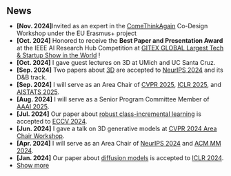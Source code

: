 <h2 style="margin: 60px 0px 10px;">News</h2>

<ul>
<li><strong>[Nov. 2024]</strong>Invited as an expert in the <a href="https://comethinkagain.eu/co-creation-workshops/co-creation-workshops-evolution-learnings-and-outcomes/">ComeThinkAgain</a> Co-Design Workshop under the EU Erasmus+ project</li>
<li><strong>[Oct. 2024]</strong> Honored to receive the <strong>Best Paper and Presentation Award</strong>
at the IEEE AI Research Hub Competition at <a href="https://www.gitex.com/home"> GITEX GLOBAL Largest Tech & Startup Show in the World</a>
!</li>
<li><strong>[Oct. 2024]</strong> I gave guest lectures on 3D at UMich and UC Santa Cruz. </li>
<li><strong>[Sep. 2024]</strong> Two papers about <a href="./publications/">3D</a> are accepted to <a href="https://neurips.cc/Conferences/2024">NeurIPS 2024</a> and its D&B track.</li>
<li><strong>[Sep. 2024]</strong> I will serve as an Area Chair of <a href="https://cvpr.thecvf.com/">CVPR 2025</a>, <a href="https://iclr.cc/">ICLR 2025</a>, and <a href="https://aistats.org/aistats2025/">AISTATS 2025</a>.</li>
<li><strong>[Aug. 2024]</strong> I will serve as a Senior Program Committee Member of <a href="https://aaai.org/conference/aaai/aaai-25/">AAAI 2025</a>.</li>
<li><strong>[Jul. 2024]</strong> Our paper about <a href="https://www.cs.jhu.edu/~yyliu/preprints/iNeMo_Incremental_Neural_Mesh_Models_for_Robust_Class-Incremental_Learning.pdf">robust class-incremental learning</a> is accepted to <a href="https://eccv2024.ecva.net/">ECCV 2024</a>.</li>
<li><strong>[Jun. 2024]</strong> I gave a talk on 3D generative models at <a href="https://sites.google.com/view/cvpr24-ac-workshop/">CVPR 2024 Area Chair Workshop</a>. </li>
<li><strong>[Apr. 2024]</strong> I will serve as an Area Chair of <a href="https://neurips.cc/Conferences/2024">NeurIPS 2024</a> and <a href="https://2024.acmmm.org/">ACM MM 2024</a>.</li>
<li><strong>[Jan. 2024]</strong> Our paper about <a href="https://arxiv.org/pdf/2306.08103.pdf">diffusion models</a> is accepted to <a href="https://iclr.cc/Conferences/2024/">ICLR 2024</a>.</li>
  

<li> <a href="#" onclick="toggleVis(this); return false;">Show more</a> </li>
<div id="newsmore" style="display:none"> 
  <li><strong>[Dec. 2023]</strong> I will serve as an Area Chair of <a href="https://eccv2024.ecva.net/">ECCV 2024</a> and <a href="https://www.auai.org/uai2024/">UAI 2024</a>.</li>
  <li><strong>[Oct. 2023]</strong> I gave a talk on continual learning at <a href="https://bair.berkeley.edu/">BAIR, UC Berkeley</a>. </li>
  <li><strong>[Aug. 2023]</strong> I will serve as an Area Chair of <a href="https://cvpr.thecvf.com/">CVPR 2024</a>, <a href="https://iclr.cc/">ICLR 2024</a>, and <a href="https://aistats.org/aistats2024/">AISTATS 2024</a>.</li>
  <li><strong>[Aug. 2023]</strong> I will give a talk at <a href="https://engineering.purdue.edu/ChanGroup/comp_imaging_seminar.html">Purdue Computational Imaging Seminar</a>.</li>
  <li><strong>[May 2023]</strong> Our paper about <a href="https://arxiv.org/pdf/2306.00988.pdf">continual learning</a> is accepted to <a href="https://conferences.miccai.org/2023/en/">MICCAI 2023</a>.</li>
  <li><strong>[Apr. 2023]</strong> I will give a talk on continual learning at <a href="https://calendars.illinois.edu/detail/2568?eventId=33456212">UIUC External Speaker Series</a>.</li>
  <li><strong>[Apr. 2023]</strong> I will give a talk on continual learning at <a href="https://sites.google.com/view/visionseminar">MIT Vision and Graphics Seminar</a>.</li>
  <li><strong>[Apr. 2023]</strong> I will serve as an Area Chair of <a href="https://www.auai.org/uai2023/">UAI 2023</a> and <a href="https://bmvc2023.rog/">BMVC 2023</a>.</li>
  <li><strong>[Mar. 2023]</strong> I will participate in the <a href="https://cvpr2023.thecvf.com/Conferences/2023/CallForDoctoralConsortium">CVPR 2023 Doctoral Consortium</a> with a travel award. </li>
  <li><strong>[Mar. 2023]</strong> I gave a talk on continual learning at <a href="https://vigr.cs.columbia.edu/vigr_seminar.html">Columbia VIGR Seminar</a>. </li>
  <li><strong>[Mar. 2023]</strong> I gave a talk on few-shot learning at EPFL. </li>
  <li><strong>[Feb. 2023]</strong> Two papers about <a href="./publications/">continual learning</a> are accepted to <a href="http://cvpr2023.thecvf.com/">CVPR 2023</a>.</li>
  <li><strong>[Dec. 2022]</strong> <a href="https://www.bmvc2023.org">BMVC 2023</a> will be held in Aberdeen, UK, and I will serve as the Website Chair.</li>
  <li><strong>[Nov. 2022]</strong> Our paper about <a href="https://pure.mpg.de/rest/items/item_3478882_1/component/file_3478883/content">class-incremental learning</a> is accepted to <a href="https://aaai.org/Conferences/AAAI-23/">AAAI 2023</a>.</li>
  <li><strong>[Oct. 2022]</strong> I am recognized as a top reviewer for <a href="https://neurips.cc/Conferences/2022/ProgramCommittee">NeurIPS 2022</a>.</li>
  <li><strong>[Aug. 2022]</strong> I will serve as an area chair of <a href="https://aistats.org/aistats2023/">AISTATS 2023</a>.</li>
  <li><strong>[Jun. 2022]</strong> I will serve as a student mentor of <a href="https://sites.google.com/view/cvpr-academy/">the CVPR Academy</a> at <a href="http://cvpr2022.thecvf.com/">CVPR 2022</a>.</li>
  <li><strong>[Jun. 2022]</strong> I will serve as a website chair of <a href="https://bmvc2022.org/people/organisers/">BMVC 2022</a>, along with <a href="https://yashbhalgat.github.io/">Yash Bhalgat</a>.</li>
  <li><strong>[Sep. 2021]</strong> Our paper about <a href="https://openreview.net/pdf?id=BfPzZSype5M">class-incremental learning</a> is accepted to <a href="https://neurips.cc/Conferences/2021">NeurIPS 2021</a>.</li>
  <li><strong>[Mar. 2021]</strong> Our paper about <a href="https://arxiv.org/pdf/2010.05063.pdf">class-incremental learning</a> is accepted to <a href="http://cvpr2021.thecvf.com/">CVPR 2021</a>.</li>
  <li><strong>[Jul. 2020]</strong> Our paper about <a href="https://link.springer.com/content/pdf/10.1007%2F978-3-030-58517-4_24.pdf">few-shot learning</a> is accepted to <a href="https://eccv2020.eu/">ECCV 2020</a>.</li>
  <li><strong>[Feb. 2020]</strong> Our paper about <a href="https://arxiv.org/pdf/2002.10211.pdf">class-incremental learning</a> is accepted to <a href="http://cvpr2020.thecvf.com/">CVPR 2020</a>.</li>
  <li><strong>[Feb. 2020]</strong> We will host the <a href="https://www.acmmmasia.org/2020/committee.html">ACM Multimedia Asia 2020</a> conference in Singapore!</li>
  <li><strong>[Sep. 2019]</strong> Our paper about <a href="https://papers.nips.cc/paper/2019/file/bf25356fd2a6e038f1a3a59c26687e80-Paper.pdf">few-shot learning</a> is accepted to <a href="https://nips.cc/Conferences/2019">NeurIPS 2019</a>.</li>
  <li><strong>[Mar. 2019]</strong> Our paper about <a href="https://openaccess.thecvf.com/content_CVPR_2019/papers/Sun_Meta-Transfer_Learning_for_Few-Shot_Learning_CVPR_2019_paper.pdf">few-shot learning</a> is accepted to <a href="http://cvpr2019.thecvf.com/">CVPR 2019</a>.</li>
</div>

</ul>
